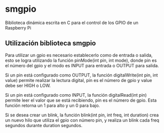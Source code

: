 # smgpio
Biblioteca dinámica escrita en C para el control de los GPIO de un Raspberry Pi

## Utilización biblioteca smgpio

Para utilizar un gpio es necesario establecerlo como de entrada o salida, esto se logra utilizando la función pinMode(int pin, int mode), donde pin es el número del gpio y el modo es INPUT para entrada o OUTPUT para salida.

Si un pin está configurado como OUTPUT, la función digitalWrite(int pin, int value) permite realizar la lectura digital,  pin es el número de gpio y value debe ser HIGH o LOW.

Si un pin está configurado como INPUT, la función digitalRead(int pin) permite leer el valor que se está recibiendo, pin es el número de gpio. Esta función retorna un 1 para alto y un 0 para bajo.

Si se desea crear un blink, la función blink(int pin, int freq, int duration) crea un nuevo hilo que utiliza el gpio con número pin, y realiza un blink cada freq segundos durante duration segundos.
